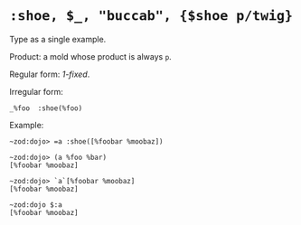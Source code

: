 # `:shoe, $_, "buccab", {$shoe p/twig}`

Type as a single example.

Product: a mold whose product is always `p`.

Regular form: *1-fixed*.

Irregular form:
```
_%foo  :shoe(%foo)
```

Example:
```
~zod:dojo> =a :shoe([%foobar %moobaz])

~zod:dojo> (a %foo %bar)
[%foobar %moobaz]

~zod:dojo> `a`[%foobar %moobaz]
[%foobar %moobaz]

~zod:dojo $:a
[%foobar %moobaz]
```

